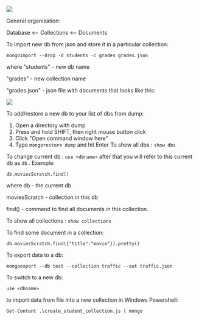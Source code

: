  ![](<https://i.imgur.com/2tou8Jo.jpg>)

General organization:

Database <-- Collections <-- Documents

To import new db from json and store it in a particular collection:

`
   mongoimport --drop -d students -c grades grades.json
  `

where "students" - new db name

"grades" - new collection name

"grades.json" - json file with documents that looks like this:

![](<https://i.imgur.com/6HSszsv.png>)

To add/restore a new db to your list of dbs from dump:

1.  Open a directory with dump
2.  Press and hold SHIFT, then right mouse button click
3.  Click "Open command window here"
4.  Type `
        mongorestore dump
       ` and hit Enter
To show all dbs : `
   show dbs
  `

To change current db : `
   use <dbname>
  ` after that you will refer to this current db as `
   db
  ` . Example:

`
   db.moviesScratch.find()
  `

where db - the current db

moviesScratch - collection in this db

find() - command to find all documents in this collection.

To show all collections : `
   show collections
  `

To find some document in a collection:

`
   db.moviesScratch.find({"title":"movie"}).pretty()
  `

To export data to a db:

`
   mongoexport --db test --collection traffic --out traffic.json
  `

To switch to a new db:

`
   use <dbname>
  `

to import data from file into a new collection in Windows Powershell:

`
   Get-Content .\create_student_collection.js | mongo
  `

